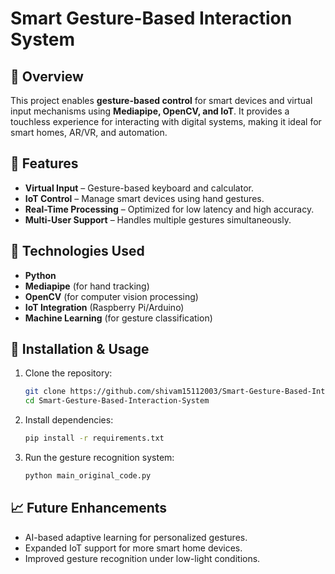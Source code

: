 # Smart Gesture-Based Interaction System

## 📌 Overview
This project enables **gesture-based control** for smart devices and virtual input mechanisms using **Mediapipe, OpenCV, and IoT**. It provides a touchless experience for interacting with digital systems, making it ideal for smart homes, AR/VR, and automation.

## 🚀 Features
- **Virtual Input** – Gesture-based keyboard and calculator.
- **IoT Control** – Manage smart devices using hand gestures.
- **Real-Time Processing** – Optimized for low latency and high accuracy.
- **Multi-User Support** – Handles multiple gestures simultaneously.

## 🔧 Technologies Used
- **Python**
- **Mediapipe** (for hand tracking)
- **OpenCV** (for computer vision processing)
- **IoT Integration** (Raspberry Pi/Arduino)
- **Machine Learning** (for gesture classification)

## 📂 Installation & Usage
1. Clone the repository:
   ```sh
   git clone https://github.com/shivam15112003/Smart-Gesture-Based-Interaction-System.git
   cd Smart-Gesture-Based-Interaction-System
   ```
2. Install dependencies:
   ```sh
   pip install -r requirements.txt
   ```
3. Run the gesture recognition system:
   ```sh
   python main_original_code.py
   ```

## 📈 Future Enhancements
- AI-based adaptive learning for personalized gestures.
- Expanded IoT support for more smart home devices.
- Improved gesture recognition under low-light conditions.

